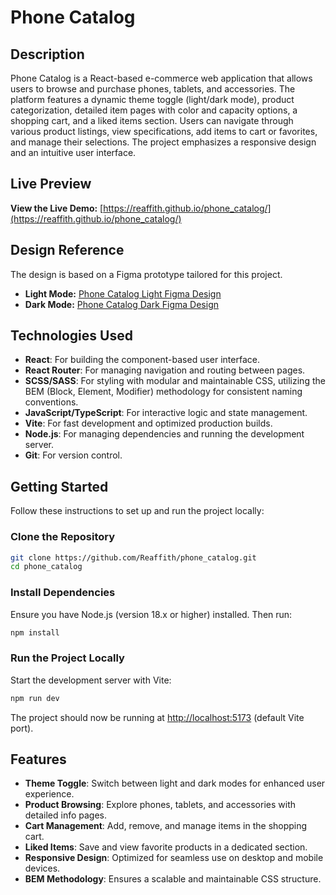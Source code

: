 # Phone Catalog

## Description

Phone Catalog is a React-based e-commerce web application that allows users to browse and purchase phones, tablets, and accessories. The platform features a dynamic theme toggle (light/dark mode), product categorization, detailed item pages with color and capacity options, a shopping cart, and a liked items section. Users can navigate through various product listings, view specifications, add items to cart or favorites, and manage their selections. The project emphasizes a responsive design and an intuitive user interface.

## Live Preview

**View the Live Demo:**
[https://reaffith.github.io/phone_catalog/](https://reaffith.github.io/phone_catalog/)

## Design Reference

The design is based on a Figma prototype tailored for this project.
- **Light Mode:** [Phone Catalog Light Figma Design](https://www.figma.com/design/T5ttF21UnT6RRmCQQaZc6L/Phone-catalog--V2--Original?node-id=0-1&p=f)
- **Dark Mode:** [Phone Catalog Dark Figma Design](https://www.figma.com/design/BUusqCIMAWALqfBahnyIiH/Phone-catalog--V2--Original-Dark?node-id=0-1&p=f)

## Technologies Used

- **React**: For building the component-based user interface.
- **React Router**: For managing navigation and routing between pages.
- **SCSS/SASS**: For styling with modular and maintainable CSS, utilizing the BEM (Block, Element, Modifier) methodology for consistent naming conventions.
- **JavaScript/TypeScript**: For interactive logic and state management.
- **Vite**: For fast development and optimized production builds.
- **Node.js**: For managing dependencies and running the development server.
- **Git**: For version control.

## Getting Started

Follow these instructions to set up and run the project locally:

### Clone the Repository

```bash
git clone https://github.com/Reaffith/phone_catalog.git
cd phone_catalog
```

### Install Dependencies

Ensure you have Node.js (version 18.x or higher) installed. Then run:

```bash
npm install
```

### Run the Project Locally

Start the development server with Vite:

```bash
npm run dev
```

The project should now be running at [http://localhost:5173](http://localhost:5173) (default Vite port).

## Features

- **Theme Toggle**: Switch between light and dark modes for enhanced user experience.
- **Product Browsing**: Explore phones, tablets, and accessories with detailed info pages.
- **Cart Management**: Add, remove, and manage items in the shopping cart.
- **Liked Items**: Save and view favorite products in a dedicated section.
- **Responsive Design**: Optimized for seamless use on desktop and mobile devices.
- **BEM Methodology**: Ensures a scalable and maintainable CSS structure.
